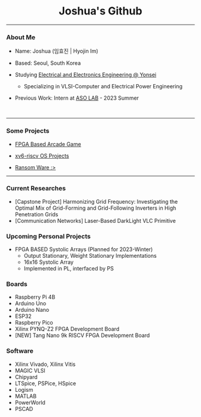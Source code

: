 <div>

<h1 align="center"> Joshua's Github </h1>
<p align="center">

</p>  


---  




### About Me
- Name: Joshua (임효진 | Hyojin Im)

- Based: Seoul, South Korea

- Studying [Electrical and Electronics Engineering @ Yonsei](https://ee.yonsei.ac.kr)
  - Specializing in VLSI-Computer and Electrical Power Engineering


- Previous Work: Intern at [ASO LAB](https://sites.google.com/view/asolabysu/home) - 2023 Summer
<br/>



---


### Some Projects

<p align="center">

</p>  

- [FPGA Based Arcade Game](https://github.com/dsa-shua/kimochi-penguin)

- [xv6-riscv OS Projects](https://github.com/dsa-shua/xv6-riscv-projects)

- [Ransom Ware :>](https://github.com/dsa-shua/omoshiroii-software)

---

### Current Researches
- [Capstone Project] Harmonizing Grid Frequency: Investigating the Optimal Mix of Grid-Forming and Grid-Following Inverters in High Penetration Grids 
- [Communication Networks] Laser-Based DarkLight VLC Primitive

###  Upcoming Personal Projects
- FPGA BASED Systolic Arrays (Planned for 2023-Winter)
  - Output Stationary, Weight Stationary Implementations
  - 16x16 Systolic Array
  - Implemented in PL, interfaced by PS


### Boards
- Raspberry Pi 4B
- Arduino Uno
- Arduino Nano
- ESP32
- Raspberry Pico
- Xilinx PYNQ-Z2 FPGA Development Board
- [NEW] Tang Nano 9k RISCV FPGA Development Board

### Software
- Xilinx Vivado, Xilinx Vitis
- MAGIC VLSI
- Chipyard
- LTSpice, PSPice, HSpice
- Logism
- MATLAB
- PowerWorld
- PSCAD
  


</div>
